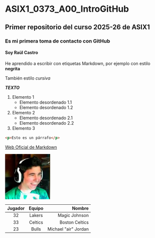 # ASIX1_0373_A00_IntroGitHub
## Primer repositorio del curso 2025-26 de ASIX1
### Es mi primera toma de contacto con GitHub
#### Soy Raül Castro

He aprendido a escribir con etiquetas Markdown, por ejemplo con estilo __negrita__

También estilo _cursiva_

__*TEXTO*__

1. Elemento 1
    * Elemento desordenado 1.1
    * Elemento desordenado 1.2
2. Elemento 2
    * Elemento desordenado 2.1
    * Elemento desordenado 2.2
3. Elemento 3



```html
<p>Esto es un párrafo</p>
```
[Web Oficial de Markdown](https://markdown.es/ "Manual oficial de Markdown")

![alt text](./Imagen1.jpg "Imagen")

| **Jugador** | **Equipo** | **Nombre** |
|:--------:|:-------------:|------------------------:|
| 32 | Lakers | Magic Johnson |
| 33 | Celtics | Boston Celtics |
| 23 | Bulls | Michael "air" Jordan |
